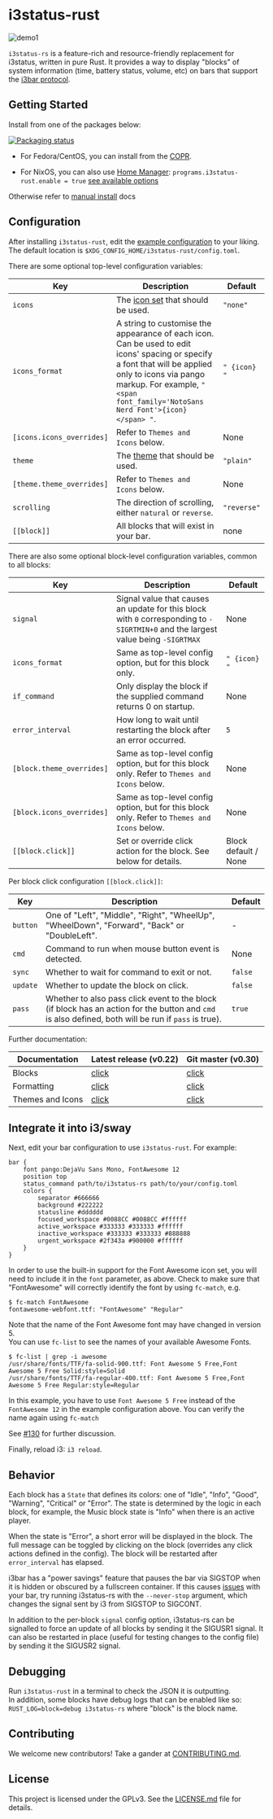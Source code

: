 # i3status-rust

![demo1](https://raw.githubusercontent.com/greshake/i3status-rust/master/img/themes/solarized-dark.png)

`i3status-rs` is a feature-rich and resource-friendly replacement for i3status, written in pure Rust. It provides a way to display "blocks" of system information (time, battery status, volume, etc) on bars that support the [i3bar protocol](https://i3wm.org/docs/i3bar-protocol.html).

## Getting Started

Install from one of the packages below:

[![Packaging status](https://repology.org/badge/vertical-allrepos/i3status-rust.svg?columns=5)](https://repology.org/project/i3status-rust/versions)

* For Fedora/CentOS, you can install from the [COPR](https://copr.fedorainfracloud.org/coprs/atim/i3status-rust/).

* For NixOS, you can also use [Home Manager](https://github.com/nix-community/home-manager): `programs.i3status-rust.enable = true` [see available options](https://nix-community.github.io/home-manager/options.html#opt-programs.i3status-rust.enable)

Otherwise refer to [manual install](https://github.com/greshake/i3status-rust/blob/master/doc/dev.md) docs

## Configuration

After installing `i3status-rust`, edit the [example configuration](https://raw.githubusercontent.com/greshake/i3status-rust/master/examples/config.toml) to your liking.
The default location is `$XDG_CONFIG_HOME/i3status-rust/config.toml`.

There are some optional top-level configuration variables:

Key | Description | Default
----|-------------|----------
`icons` | The [icon set](https://github.com/greshake/i3status-rust/blob/master/doc/themes.md#available-icon-sets) that should be used. | `"none"`
`icons_format` | A string to customise the appearance of each icon. Can be used to edit icons' spacing or specify a font that will be applied only to icons via pango markup. For example, `" <span font_family='NotoSans Nerd Font'>{icon}</span> "`. | `" {icon} "`
`[icons.icons_overrides]` | Refer to `Themes and Icons` below. | None
`theme` | The [theme](https://github.com/greshake/i3status-rust/blob/master/doc/themes.md#available-themes) that should be used. | `"plain"`
`[theme.theme_overrides]` | Refer to `Themes and Icons` below. | None
`scrolling` | The direction of scrolling, either `natural` or `reverse`. | `"reverse"`
`[[block]]` | All blocks that will exist in your bar. | none

There are also some optional block-level configuration variables, common to all blocks:

Key | Description | Default
----|-------------|----------
`signal` | Signal value that causes an update for this block with `0` corresponding to `-SIGRTMIN+0` and the largest value being `-SIGRTMAX` | None
`icons_format` | Same as top-level config option, but for this block only. | `" {icon} "`
`if_command` | Only display the block if the supplied command returns 0 on startup. | None 
`error_interval` | How long to wait until restarting the block after an error occurred. | `5`
`[block.theme_overrides]` | Same as top-level config option, but for this block only. Refer to `Themes and Icons` below. | None
`[block.icons_overrides]` | Same as top-level config option, but for this block only. Refer to `Themes and Icons` below. | None
`[[block.click]]` | Set or override click action for the block. See below for details. | Block default / None

Per block click configuration `[[block.click]]`:

Key | Description | Default
----|-------------|----------
`button` | One of "Left", "Middle", "Right", "WheelUp", "WheelDown", "Forward", "Back" or "DoubleLeft". | -
`cmd` | Command to run when mouse button event is detected. | None
`sync` | Whether to wait for command to exit or not. | `false`
`update` | Whether to update the block on click. | `false`
`pass` | Whether to also pass click event to the block (if block has an action for the button and `cmd` is also defined, both will be run if `pass` is true). | `true`

Further documentation:

Documentation | Latest release (v0.22) | Git master (v0.30)
--------------|------------------------|--------------------
Blocks        | [click](https://github.com/greshake/i3status-rust/blob/v0.22.0/doc/blocks.md) | [click](https://greshake.github.io/i3status-rust/i3status_rs/blocks/index.html)
Formatting    | [click](https://github.com/greshake/i3status-rust/blob/v0.22.0/doc/blocks.md#formatting) | [click](https://greshake.github.io/i3status-rust/i3status_rs/formatting/index.html)
Themes and Icons | [click](https://github.com/greshake/i3status-rust/blob/v0.22.0/doc/themes.md) | [click](https://github.com/greshake/i3status-rust/blob/master/doc/themes.md)

## Integrate it into i3/sway

Next, edit your bar configuration to use `i3status-rust`. For example:

```text
bar {
    font pango:DejaVu Sans Mono, FontAwesome 12
    position top
    status_command path/to/i3status-rs path/to/your/config.toml
    colors {
        separator #666666
        background #222222
        statusline #dddddd
        focused_workspace #0088CC #0088CC #ffffff
        active_workspace #333333 #333333 #ffffff
        inactive_workspace #333333 #333333 #888888
        urgent_workspace #2f343a #900000 #ffffff
    }
}
```

In order to use the built-in support for the Font Awesome icon set, you will need to include it in the `font` parameter, as above. Check to make sure that "FontAwesome" will correctly identify the font by using `fc-match`, e.g.

```shell
$ fc-match FontAwesome
fontawesome-webfont.ttf: "FontAwesome" "Regular"
```

Note that the name of the Font Awesome font may have changed in version 5.  
You can use `fc-list` to see the names of your available Awesome Fonts.

```shell
$ fc-list | grep -i awesome
/usr/share/fonts/TTF/fa-solid-900.ttf: Font Awesome 5 Free,Font Awesome 5 Free Solid:style=Solid
/usr/share/fonts/TTF/fa-regular-400.ttf: Font Awesome 5 Free,Font Awesome 5 Free Regular:style=Regular
```

In this example, you have to use `Font Awesome 5 Free` instead of the `FontAwesome 12` in the example configuration above.
You can verify the name again using `fc-match`

See [#130](https://github.com/greshake/i3status-rust/issues/130) for further discussion.

Finally, reload i3: `i3 reload`.

## Behavior

Each block has a `State` that defines its colors: one of "Idle", "Info", "Good", "Warning", "Critical" or "Error". The state is determined by the logic in each block, for example, the Music block state is "Info" when there is an active player.

When the state is "Error", a short error will be displayed in the block. The full message can be toggled by clicking on the block (overrides any click actions defined in the config). The block will be restarted after `error_interval` has elapsed. 

i3bar has a "power savings" feature that pauses the bar via SIGSTOP when it is hidden or obscured by a fullscreen container. If this causes [issues](https://github.com/i3/i3/issues/4110) with your bar, try running i3status-rs with the `--never-stop` argument, which changes the signal sent by i3 from SIGSTOP to SIGCONT.

In addition to the per-block `signal` config option, i3status-rs can be signalled to force an update of all blocks by sending it the SIGUSR1 signal. It can also be restarted in place (useful for testing changes to the config file) by sending it the SIGUSR2 signal.

## Debugging

Run `i3status-rust` in a terminal to check the JSON it is outputting.  
In addition, some blocks have debug logs that can be enabled like so: `RUST_LOG=block=debug i3status-rs` where "block" is the block name.

## Contributing

We welcome new contributors! Take a gander at [CONTRIBUTING.md](CONTRIBUTING.md).

## License

This project is licensed under the GPLv3. See the [LICENSE.md](LICENSE.md) file for details.
